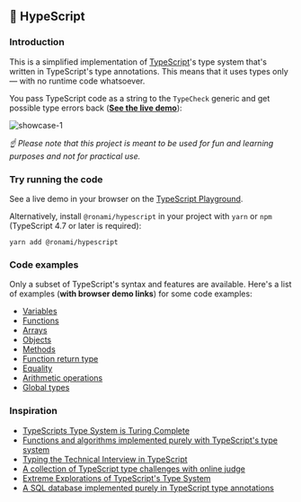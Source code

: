 ## 🐬 HypeScript

### Introduction

This is a simplified implementation of [TypeScript](https://github.com/microsoft/TypeScript)'s type system that's written in TypeScript's type annotations. This means that it uses types only — with no runtime code whatsoever.

You pass TypeScript code as a string to the `TypeCheck` generic and get possible type errors back (**[See the live demo](https://github.dev/ronami/HypeScript/blob/master/examples/simple.ts)**):

![showcase-1](images/example1.png)

*☝ Please note that this project is meant to be used for fun and learning purposes and not for practical use.*

### Try running the code

See a live demo in your browser on the [TypeScript Playground](https://github.dev/ronami/HypeScript/blob/master/examples/simple.ts).

Alternatively, install `@ronami/hypescript` in your project with `yarn` or `npm` (TypeScript 4.7 or later is required):

```
yarn add @ronami/hypescript
```

### Code examples

Only a subset of TypeScript's syntax and features are available. Here's a list of examples (**with browser demo links**) for some code examples:

- [Variables](https://github.dev/ronami/HypeScript/blob/master/examples/variables.ts)
- [Functions](https://github.dev/ronami/HypeScript/blob/master/examples/functions.ts)
- [Arrays](https://github.dev/ronami/HypeScript/blob/master/examples/arrays.ts)
- [Objects](https://github.dev/ronami/HypeScript/blob/master/examples/objects.ts)
- [Methods](https://github.dev/ronami/HypeScript/blob/master/examples/definitions.ts)
- [Function return type](https://github.dev/ronami/HypeScript/blob/master/examples/infer-return-type.ts)
- [Equality](https://github.dev/ronami/HypeScript/blob/master/examples/equality.ts)
- [Arithmetic operations](https://github.dev/ronami/HypeScript/blob/master/examples/arithmetic.ts)
- [Global types](https://github.dev/ronami/HypeScript/blob/master/examples/globals.ts)

### Inspiration

- [TypeScripts Type System is Turing Complete](https://github.com/microsoft/TypeScript/issues/14833)
- [Functions and algorithms implemented purely with TypeScript's type system](https://github.com/ronami/meta-typing)
- [Typing the Technical Interview in TypeScript](https://gal.hagever.com/posts/typing-the-technical-interview-in-typescript/)
- [A collection of TypeScript type challenges with online judge](https://github.com/type-challenges/type-challenges)
- [Extreme Explorations of TypeScript's Type System](https://www.learningtypescript.com/articles/extreme-explorations-of-typescripts-type-system)
- [A SQL database implemented purely in TypeScript type annotations](https://github.com/codemix/ts-sql)
